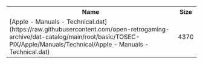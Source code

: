 <table>
<tr><th>Name</th><th>Size</th></tr>
<tr><td>[Apple - Manuals - Technical.dat](https://raw.githubusercontent.com/open-retrogaming-archive/dat-catalog/main/root/basic/TOSEC-PIX/Apple/Manuals/Technical/Apple - Manuals - Technical.dat)</td><td>4370</td></tr>
</table>
